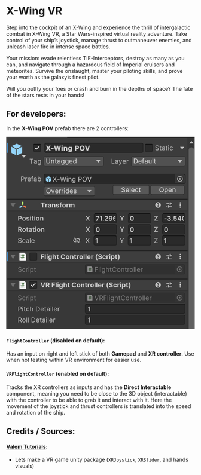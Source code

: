 # X-Wing VR

Step into the cockpit of an X-Wing and experience the thrill of intergalactic combat in X-Wing VR, a Star Wars-inspired virtual reality adventure. Take control of your ship’s joystick, manage thrust to outmaneuver enemies, and unleash laser fire in intense space battles.

Your mission: evade relentless TIE-Interceptors, destroy as many as you can, and navigate through a hazardous field of Imperial cruisers and meteorites. Survive the onslaught, master your piloting skills, and prove your worth as the galaxy’s finest pilot.

Will you outfly your foes or crash and burn in the depths of space? The fate of the stars rests in your hands!

## For developers:

In the **X-Wing POV** prefab there are 2 controllers:

![X-Wing POV prefab components](images/image.png)

#### `FlightController` (disabled on default):

Has an input on right and left stick of both **Gamepad** and **XR controller**. Use when not testing within VR environment for easier use.

#### `VRFlightController` (enabled on default):

Tracks the XR controllers as inputs and has the **Direct Interactable** component, meaning you need to be close to the 3D object (interactable) with the controller to be able to grab it and interact with it. Here the movement of the joystick and thrust controllers is translated into the speed and rotation of the ship. 

## Credits / Sources:

#### [Valem Tutorials](https://www.youtube.com/@ValemTutorials):

- Lets make a VR game unity package (`XRJoystick`, `XRSlider`, and hands visuals)
